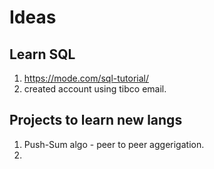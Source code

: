 # Ideas
## Learn SQL
1. https://mode.com/sql-tutorial/
2. created account using tibco email.

## Projects to learn new langs
1. Push-Sum algo - peer to peer aggerigation.
2. <placeholder>
